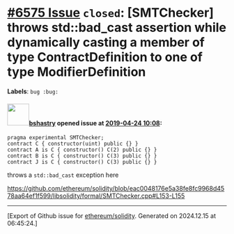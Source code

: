# [\#6575 Issue](https://github.com/ethereum/solidity/issues/6575) `closed`: [SMTChecker] throws std::bad_cast assertion while dynamically casting a member of type ContractDefinition to one of type ModifierDefinition
**Labels**: `bug :bug:`


#### <img src="https://avatars.githubusercontent.com/u/2388185?v=4" width="50">[bshastry](https://github.com/bshastry) opened issue at [2019-04-24 10:08](https://github.com/ethereum/solidity/issues/6575):

```
pragma experimental SMTChecker;
contract C { constructor(uint) public {} }
contract A is C { constructor() C(2) public {} }
contract B is C { constructor() C(3) public {} }
contract J is C { constructor() C(3) public {} }
```

throws a `std::bad_cast` exception here

https://github.com/ethereum/solidity/blob/eac0048176e5a38fe8fc9968d4578aa64ef1f599/libsolidity/formal/SMTChecker.cpp#L153-L155




-------------------------------------------------------------------------------



[Export of Github issue for [ethereum/solidity](https://github.com/ethereum/solidity). Generated on 2024.12.15 at 06:45:24.]
